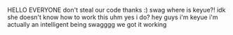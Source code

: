HELLO EVERYONE
don't steal our code
thanks
:) swag
where is keyue?!
idk she doesn't know how to work this
uhm yes i do?
hey guys i'm keyue
i'm actually an intelligent being
swagggg
we got it working
